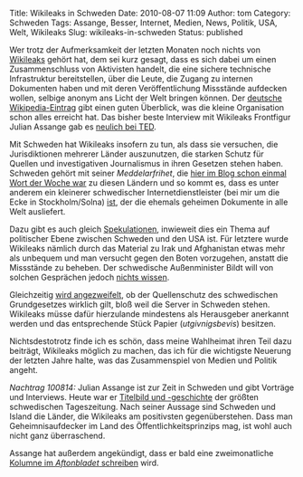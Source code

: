 Title: Wikileaks in Schweden
Date: 2010-08-07 11:09
Author: tom
Category: Schweden
Tags: Assange, Besser, Internet, Medien, News, Politik, USA, Welt, Wikileaks
Slug: wikileaks-in-schweden
Status: published

Wer trotz der Aufmerksamkeit der letzten Monaten noch nichts von
[Wikileaks](http://wikileaks.org/) gehört hat, dem sei kurz gesagt, dass
es sich dabei um einen Zusammenschluss von Aktivisten handelt, die eine
sichere technische Infrastruktur bereitstellen, über die Leute, die
Zugang zu internen Dokumenten haben und mit deren Veröffentlichung
Missstände aufdecken wollen, selbige anonym ans Licht der Welt bringen
können. Der [deutsche
Wikipedia-Eintrag](http://de.wikipedia.org/wiki/Wikileaks) gibt einen
guten Überblick, was die kleine Organisation schon alles erreicht hat.
Das bisher beste Interview mit Wikileaks Frontfigur Julian Assange gab
es [neulich bei
TED](http://www.ted.com/talks/julian_assange_why_the_world_needs_wikileaks.html).

Mit Schweden hat Wikileaks insofern zu tun, als dass sie versuchen, die
Jurisdiktionen mehrerer Länder auszunutzen, die starken Schutz für
Quellen und investigativen Journalismus in ihren Gesetzen stehen haben.
Schweden gehört mit seiner *Meddelarfrihet*, die [hier im Blog schon
einmal Wort der Woche
war](http://www.fiket.de/2009/08/11/wort-der-woche-meddelarfrihet/) zu
diesen Ländern und so kommt es, dass es unter anderem ein kleinerer
schwedischer Internetdienstleister (bei mir um die Ecke in
Stockholm/Solna)
[ist](http://www.dn.se/nyheter/sverige/lackan-usa-vill-tata-finns-i-solna-1.1149459),
der die ehemals geheimen Dokumente in alle Welt ausliefert.

Dazu gibt es auch gleich
[Spekulationen](http://www.dn.se/nyheter/sverige/usa-expert-sveriges-roll-diskuteras-pa-toppniva-1.1149460),
inwieweit dies ein Thema auf politischer Ebene zwischen Schweden und den
USA ist. Für letztere wurde Wikileaks nämlich durch das Material zu Irak
und Afghanistan etwas mehr als unbequem und man versucht gegen den Boten
vorzugehen, anstatt die Missstände zu beheben. Der schwedische
Außenminister Bildt will von solchen Gesprächen jedoch [nichts
wissen](http://svt.se/2.22584/1.2098621/usa_kraver_att_fa_wikileaks-dokument).

Gleichzeitig [wird
angezweifelt](http://www.sydsvenskan.se/kultur-och-nojen/article1196787/Svensk-lag-skyddar-inte-Wikileaks-kallor.html),
ob der Quellenschutz des schwedischen Grundgesetzes wirklich gilt, bloß
weil die Server in Schweden stehen. Wikileaks müsse dafür hierzulande
mindestens als Herausgeber anerkannt werden und das entsprechende Stück
Papier (*utgivnigsbevis*) besitzen.

Nichtsdestotrotz finde ich es schön, dass meine Wahlheimat ihren Teil
dazu beiträgt, Wikileaks möglich zu machen, das ich für die wichtigste
Neuerung der letzten Jahre halte, was das Zusammenspiel von Medien und
Politik angeht.

*Nachtrag 100814:* Julian Assange ist zur Zeit in Schweden und gibt
Vorträge und Interviews. Heute war er [Titelbild und
-geschichte](http://www.dn.se/nyheter/varlden/jagad-och-hatad-men-han-vagrar-vika-sig-1.1153725)
der größten schwedischen Tageszeitung. Nach seiner Aussage sind Schweden
und Island die Länder, die Wikileaks am positivsten gegenüberstehen.
Dass man Geheimnisaufdecker im Land des Öffentlichkeitsprinzips mag, ist
wohl auch nicht ganz überraschend.

Assange hat außerdem angekündigt, dass er bald eine zweimonatliche
[Kolumne im *Aftonbladet*
schreiben](http://www.aftonbladet.se/nyheter/article7616188.ab) wird.

